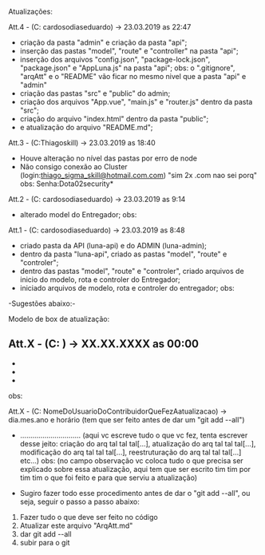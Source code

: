 Atualizações:

Att.4 - (C: cardosodiaseduardo)
-> 23.03.2019 as 22:47
- criação da pasta "admin" e criação da pasta "api";
- inserção das pastas "model", "route" e "controller" na pasta "api";
- inserção dos arquivos "config.json", "package-lock.json", "package.json" e "AppLuna.js" na pasta "api";
obs: o ".gitignore", "arqAtt" e o "README" vão ficar no mesmo nivel que a pasta "api" e "admin"
- criação das pastas "src" e "public" do admin;
- criação dos arquivos "App.vue", "main.js" e "router.js" dentro da pasta "src";
- criação do arquivo "index.html" dentro da pasta "public";
- e atualização do arquivo "README.md";

Att.3 - (C:Thiagoskill)
-> 23.03.2019 as 18:40
- Houve alteração no nível das pastas por erro de node
- Não consigo conexão ao Cluster (login:thiago_sigma_skill@hotmail.com.com) "sim 2x .com nao sei porq"
obs: Senha:Dota02security*

Att.2 - (C: cardosodiaseduardo)
-> 23.03.2019 as 9:14
- alterado model do Entregador;
obs:

Att.1 - (C: cardosodiaseduardo)
-> 23.03.2019 as 8:48
- criado pasta da API (luna-api) e do ADMIN (luna-admin);
- dentro da pasta "luna-api", criado as pastas "model", "route" e "controler";
- dentro das pastas "model", "route" e "controler", criado arquivos de inicio do modelo, rota e controler do Entregador;
- iniciado arquivos de modelo, rota e controler do entregador;
obs:





-Sugestões abaixo:-


Modelo de box de atualização:

Att.X - (C: )
-> XX.XX.XXXX as 00:00
-
-
-
-
obs:

Att.X - (C: NomeDoUsuarioDoContribuidorQueFezAatualizacao)
-> dia.mes.ano e horário (tem que ser feito antes de dar um "git add --all")
- .............................. (aqui vc escreve tudo o que vc fez, tenta escrever desse jeito: criação do arq tal tal tal[...], atualização do arq tal tal tal[...], modificação do arq tal tal tal[...], reestruturação do arq tal tal tal[...] etc...)
obs: (no campo observação vc coloca tudo o que precisa ser explicado sobre essa atualização, aqui tem que ser escrito tim tim por tim tim o que foi feito e para que serviu a atualização)

- Sugiro fazer todo esse procedimento antes de dar o "git add --all", ou seja, seguir o passo a passo abaixo:
1. Fazer tudo o que deve ser feito no código
2. Atualizar este arquivo "ArqAtt.md"
3. dar git add --all
4. subir para o git